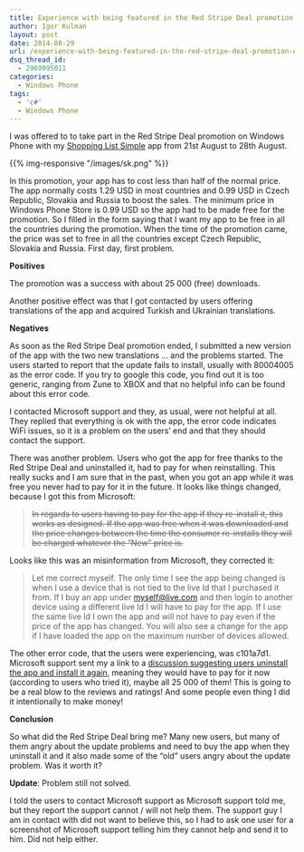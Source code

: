 ```yaml
---
title: Experience with being featured in the Red Stripe Deal promotion on Windows Phone
author: Igor Kulman
layout: post
date: 2014-08-29
url: /experience-with-being-featured-in-the-red-stripe-deal-promotion-on-windows-phone/
dsq_thread_id:
  - 2969995011
categories:
  - Windows Phone
tags:
  - 'c#'
  - Windows Phone
---
```

I was offered to to take part in the Red Stripe Deal promotion on Windows Phone with my [Shopping List Simple][1] app from 21st August to 28th August. 

{{% img-responsive "/images/sk.png" %}}

In this promotion, your app has to cost less than half of the normal price. The app normally costs 1.29 USD in most countries and 0.99 USD in Czech Republic, Slovakia and Russia to boost the sales. The minimum price in Windows Phone Store is 0.99 USD so the app had to be made free for the promotion. So I filled in the form saying that I want my app to be free in all the countries during the promotion. When the time of the promotion came, the price was set to free in all the countries except Czech Republic, Slovakia and Russia. First day, first problem.

<!--more-->

**Positives**

The promotion was a success with about 25 000 (free) downloads.

Another positive effect was that I got contacted by users offering translations of the app and acquired Turkish and Ukrainian translations. 

**Negatives**

As soon as the Red Stripe Deal promotion ended, I submitted a new version of the app with the two new translations &#8230; and the problems started. The users started to report that the update fails to install, usually with 80004005 as the error code. If you try to google this code, you find out it is too generic, ranging from Zune to XBOX and that no helpful info can be found about this error code. 

I contacted Microsoft support and they, as usual, were not helpful at all. They replied that everything is ok with the app, the error code indicates WiFi issues, so it is a problem on the users&#8217; end and that they should contact the support.

There was another problem. Users who got the app for free thanks to the Red Stripe Deal and uninstalled it, had to pay for when reinstalling. This really sucks and I am sure that in the past, when you got an app while it was free you never had to pay for it in the future. It looks like things changed, because I got this from Microsoft:

> <del datetime="2014-08-29T17:04:05+00:00">In regards to users having to pay for the app if they re-install it, this works as designed. If the app was free when it was downloaded and the price changes between the time the consumer re-installs they will be charged whatever the “New” price is.</del>

Looks like this was an misinformation from Microsoft, they corrected it:

> Let me correct myself. The only time I see the app being changed is when I use a device that is not tied to the live Id that I purchased it from. If I buy an app under myself@live.com and then login to another device using a different live Id I will have to pay for the app. If I use the same live Id I own the app and will not have to pay even if the price of the app has changed. You will also see a change for the app if I have loaded the app on the maximum number of devices allowed.

The other error code, that the users were experiencing, was c101a7d1. Microsoft support sent my a link to a [discussion suggesting users uninstall the app and install it again][3], meaning they would have to pay for it now (according to users who tried it), maybe all 25 000 of them! This is going to be a real blow to the reviews and ratings! And some people even thing I did it intentionally to make money!

**Conclusion**

So what did the Red Stripe Deal bring me? Many new users, but many of them angry about the update problems and need to buy the app when they uninstall it and it also made some of the &#8220;old&#8221; users angry about the update problem. Was it worth it? 

**Update**: Problem still not solved.

I told the users to contact Microsoft support as Microsoft support told me, but they report the support cannot / will not help them. The support guy I am in contact with did not want to believe this, so I had to ask one user for a screenshot of Microsoft support telling him they cannot help and send it to him. Did not help either.

 [1]: http://shoppinglist.kulman.sk/
 [3]: https://answers.microsoft.com/en-us/winphone/forum/wp7-sync/errors-of-c101a7d1-and-c101a006-on-windows-phone/822ec1be-9d07-4c0a-a4eb-7c6edf63e52d?page=2